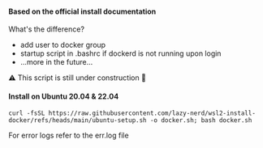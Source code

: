 #### Based on the official install documentation

What's the difference?

 - add user to docker group
 - startup script in .bashrс if dockerd is not running upon login
 - ...more in the future...

⚠️ This script is still under construction 🚧

#### Install on Ubuntu 20.04 & 22.04

```shell
curl -fsSL https://raw.githubusercontent.com/lazy-nerd/wsl2-install-docker/refs/heads/main/ubuntu-setup.sh -o docker.sh; bash docker.sh
```
For error logs refer to the err.log file